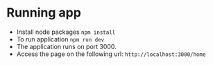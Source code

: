 
# Running app
- Install node packages ```npm install``` 
- To run application ```npm run dev```
- The application runs on port 3000.
- Access the page on the following url: ```http://localhost:3000/home```